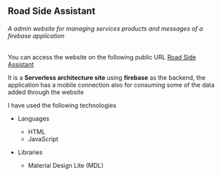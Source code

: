 ## Road Side Assistant

###### A admin website for managing services products and messages of a firebase application

You can access the website on the following public URL [Road Side Assistant](https://roadsideassistant.web.app/)

It is a **Serverless architecture site** using **firebase** as the backend, the application has a mobile connection also for consuming some of the data added through the website

I have used the following technologies

- Languages
    - HTML
    - JavaScript

- Libraries
    - Material Design Lite (MDL)